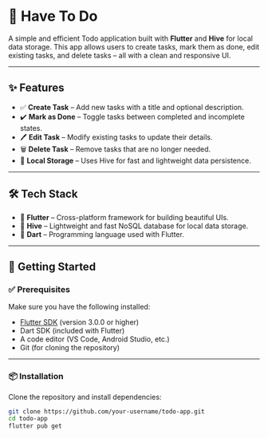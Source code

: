 # 📝 Have To Do

A simple and efficient Todo application built with **Flutter** and **Hive** for local data storage. This app allows users to create tasks, mark them as done, edit existing tasks, and delete tasks – all with a clean and responsive UI.

---

## ✨ Features

- ✅ **Create Task** – Add new tasks with a title and optional description.
- ✔️ **Mark as Done** – Toggle tasks between completed and incomplete states.
- 🖊️ **Edit Task** – Modify existing tasks to update their details.
- 🗑️ **Delete Task** – Remove tasks that are no longer needed.
- 💾 **Local Storage** – Uses Hive for fast and lightweight data persistence.

---

## 🛠️ Tech Stack

- 💙 **Flutter** – Cross-platform framework for building beautiful UIs.
- 🐝 **Hive** – Lightweight and fast NoSQL database for local data storage.
- 🎯 **Dart** – Programming language used with Flutter.

---

## 🚀 Getting Started

### ✅ Prerequisites

Make sure you have the following installed:

- [Flutter SDK](https://flutter.dev/docs/get-started/install) (version 3.0.0 or higher)
- Dart SDK (included with Flutter)
- A code editor (VS Code, Android Studio, etc.)
- Git (for cloning the repository)

---

### 📦 Installation

Clone the repository and install dependencies:

```bash
git clone https://github.com/your-username/todo-app.git
cd todo-app
flutter pub get
